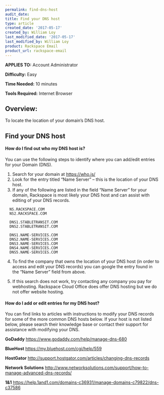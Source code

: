 ```yaml
---
permalink: find-dns-host
audit_date:
title: Find your DNS host
type: article
created_date: '2017-05-17'
created_by: William Loy
last_modified_date: '2017-05-17'
last_modified_by: William Loy
product: Rackspace Email
product_url: rackspace-email
---
```


**APPLIES TO:** Account Administrator

**Difficulty:** Easy

**Time Needed:** 10 minutes

**Tools Required:** Internet Browser


## Overview: 
To locate the location of your domain’s DNS host.

## Find your DNS host

#### How do I find out who my DNS host is?
You can use the following steps to identify where you can add/edit entries for your Domain (DNS).

  1.	Search for your domain at https://who.is/
  2.	Look for the entry titled “Name Server” – this is the location of your DNS host.
  3.	If any of the following are listed in the field “Name Server” for your domain, Rackspace is most likely your DNS host and can assist with editing of your DNS records.


      NS.RACKSPACE.COM
      NS2.RACKSPACE.COM

      DNS1.STABLETRANSIT.COM
      DNS2.STABLETRANSIT.COM

      DNS1.NAME-SERVICES.COM
      DNS2.NAME-SERVICES.COM
      DNS3.NAME-SERVICES.COM
      DNS4.NAME-SERVICES.COM
      DNS5.NAME-SERVICES.COM

  4.	To find the company that owns the location of your DNS host (in order to access and edit your DNS records) you can google the entry found in the “Name Server” field from above.

  5. If this search does not work, try contacting any company you pay for webhosting. Rackspace Cloud Office does offer DNS hosting but we do not offer website hosting.

#### How do I add or edit entries for my DNS host?

You can find links to articles with instructions to modify your DNS records for some of the more common DNS hosts below. If your host is not listed below, please search their knowledge base or contact their support for assistance with modifying your DNS.

**GoDaddy**
https://www.godaddy.com/help/manage-dns-680

**BlueHost**
https://my.bluehost.com/cgi/help/559

**HostGator**
http://support.hostgator.com/articles/changing-dns-records

**Network Solutions**
http://www.networksolutions.com/support/how-to-manage-advanced-dns-records/

**1&1**
https://help.1and1.com/domains-c36931/manage-domains-c79822/dns-c37586
